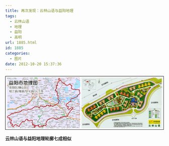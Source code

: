 ```yaml
---
title: 再次发现：云林山语与益阳地理
tags:
  - 云林山语
  - 地理
  - 益阳
  - 高明
url: 1885.html
id: 1885
categories:
  - 图片
date: 2012-10-20 15:37:36
---
```


[![](/images/uploads/2012/10/云林山语与益阳-20121020.jpg "云林山语与益阳 20121020")](/images/uploads/2012/10/云林山语与益阳-20121020.jpg)

**云林山语与益阳地理轮廓七成相似**